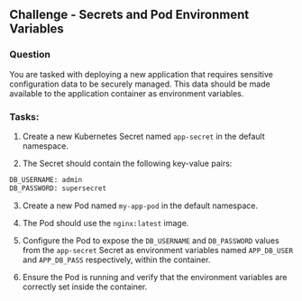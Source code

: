 ## Challenge - Secrets and Pod Environment Variables

### Question 
You are tasked with deploying a new application that requires sensitive configuration data to be securely managed. This data should be made available to the application container as environment variables.

### Tasks:

1. Create a new Kubernetes Secret named `app-secret` in the default namespace.

2. The Secret should contain the following key-value pairs:
```sh
DB_USERNAME: admin
DB_PASSWORD: supersecret
```

3. Create a new Pod named `my-app-pod` in the default namespace.

4. The Pod should use the `nginx:latest` image.

5. Configure the Pod to expose the `DB_USERNAME` and `DB_PASSWORD` values from the `app-secret` Secret as environment variables named `APP_DB_USER` and `APP_DB_PASS` respectively, within the container.

6. Ensure the Pod is running and verify that the environment variables are correctly set inside the container.